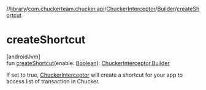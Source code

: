 //[library](../../../../index.md)/[com.chuckerteam.chucker.api](../../index.md)/[ChuckerInterceptor](../index.md)/[Builder](index.md)/[createShortcut](create-shortcut.md)

# createShortcut

[androidJvm]\
fun [createShortcut](create-shortcut.md)(enable: [Boolean](https://kotlinlang.org/api/latest/jvm/stdlib/kotlin/-boolean/index.html)): [ChuckerInterceptor.Builder](index.md)

If set to true, [ChuckerInterceptor](../index.md) will create a shortcut for your app to access list of transaction in Chucker.
